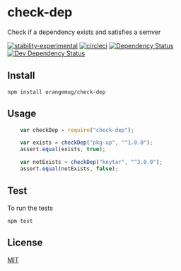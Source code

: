 # check-dep
Check if a dependency exists and satisfies a semver

[![stability-experimental](https://img.shields.io/badge/stability-experimental-orange.svg)][stability]
[![circleci](https://circleci.com/gh/orangemug/check-dep.png?style=shield)][circleci]
[![Dependency Status](https://david-dm.org/orangemug/check-dep.svg)][dm-prod]
[![Dev Dependency Status](https://david-dm.org/orangemug/check-dep/dev-status.svg)][dm-dev]

[stability]: https://github.com/orangemug/stability-badges#experimental
[circleci]:  https://circleci.com/gh/orangemug/check-dep
[dm-prod]:   https://david-dm.org/orangemug/check-dep
[dm-dev]:    https://david-dm.org/orangemug/check-dep#info=devDependencies


## Install

    npm install orangemug/check-dep


## Usage

```js
    var checkDep = require("check-dep");

    var exists = checkDep("pkg-up", "^1.0.0");
    assert.equal(exists, true);

    var notExists = checkDep("keytar", "^3.0.0");
    assert.equal(notExists, false);
```

## Test
To run the tests

    npm test


## License
[MIT](LICENSE)
